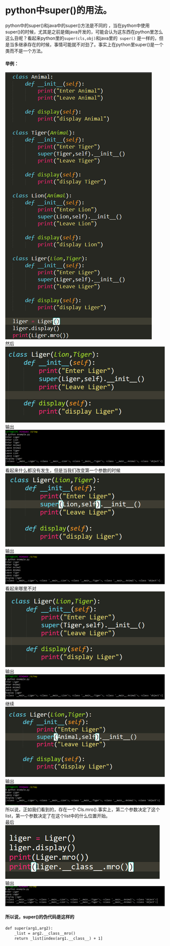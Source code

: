 # python中super()的用法。  
python中的super()和java中的super()方法是不同的 ，当在python中使用super()的时候，尤其是之前是做java开发的，可能会认为这东西在python里怎么这么丑呢？看起来python里的``` super(cls,obj) ```和java里的``` super()``` 是一样的，但是当多继承存在的时候，事情可能就不对劲了。事实上在python里super()是一个类而不是一个方法。

#### 举例：  
![origin](image/origin.png)  
然后  
![LigerDetail](image/LigerDetail.png)  
输出  
![LigerOutput](image/LigerOutput.png)  
看起来什么都没有发生，但是当我们改变第一个参数的时候  
![LionDetail](image/LionDetail.png)  
输出  
![LionOutput](image/LionOutput.png)  
看起来哪里不对  
![TigerDetail](image/TigerDetail.png)  
输出  
![TigerOutput](image/TigerOutput.png)  
继续  
![AnimalDetail](image/AnimalDetail.png)  
输出  
![AnimalOutput](image/AnimalOutput.png)
所以说，正如我们看到的，存在一个 Cls.mro().事实上，第二个参数决定了这个list，第一个参数决定了在这个list中的什么位置开始。  
最后  
![thinkargs1](image/thinkargs1.png)  
输出  
![thinkargs1Output](image/thinkargs1Output.png)
#### 所以说，super()的伪代码是这样的
```
def super(arg1,arg2):
    _list = arg2.__class__mro()
    return _list[index(arg1.__class__) + 1]
```